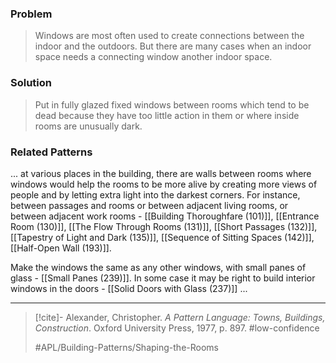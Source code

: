 ### Problem
>Windows are most often used to create connections between the indoor and the outdoors. But there are many cases when an indoor space needs a connecting window another indoor space.

### Solution
>Put in fully glazed fixed windows between rooms which tend to be dead because they have too little action in them or where inside rooms are unusually dark.

### Related Patterns
... at various places in the building, there are walls between rooms where windows would help the rooms to be more alive by creating more views of people and by letting extra light into the darkest corners. For instance, between passages and rooms or between adjacent living rooms, or between adjacent work rooms - [[Building Thoroughfare (101)]], [[Entrance Room (130)]], [[The Flow Through Rooms (131)]], [[Short Passages (132)]], [[Tapestry of Light and Dark (135)]], [[Sequence of Sitting Spaces (142)]], [[Half-Open Wall (193)]].

Make the windows the same as any other windows, with small panes of glass - [[Small Panes (239)]]. In some case it may be right to build interior windows in the doors - [[Solid Doors with Glass (237)]] ...

---

> [!cite]- Alexander, Christopher. _A Pattern Language: Towns, Buildings, Construction_. Oxford University Press, 1977, p. 897.
> #low-confidence
>
> #APL/Building-Patterns/Shaping-the-Rooms
